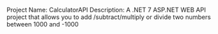 Project Name: CalculatorAPI
Description: A .NET 7 ASP.NET WEB API project that allows you to add /subtract/multiply or divide two numbers between 1000 and -1000
